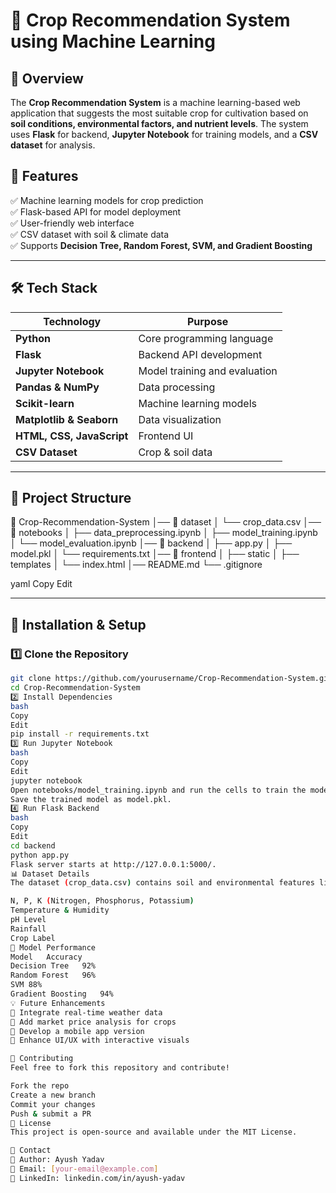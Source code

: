 # 🌾 Crop Recommendation System using Machine Learning  

## 📌 Overview  
The **Crop Recommendation System** is a machine learning-based web application that suggests the most suitable crop for cultivation based on **soil conditions, environmental factors, and nutrient levels**. The system uses **Flask** for backend, **Jupyter Notebook** for training models, and a **CSV dataset** for analysis.  

## 🚀 Features  
✅ Machine learning models for crop prediction  
✅ Flask-based API for model deployment  
✅ User-friendly web interface  
✅ CSV dataset with soil & climate data  
✅ Supports **Decision Tree, Random Forest, SVM, and Gradient Boosting**  

---

## 🛠️ Tech Stack  

| Technology  | Purpose |
|-------------|---------|
| **Python** | Core programming language |
| **Flask** | Backend API development |
| **Jupyter Notebook** | Model training and evaluation |
| **Pandas & NumPy** | Data processing |
| **Scikit-learn** | Machine learning models |
| **Matplotlib & Seaborn** | Data visualization |
| **HTML, CSS, JavaScript** | Frontend UI |
| **CSV Dataset** | Crop & soil data |

---

## 📂 Project Structure  

📁 Crop-Recommendation-System │── 📂 dataset │ └── crop_data.csv │── 📂 notebooks │ ├── data_preprocessing.ipynb │ ├── model_training.ipynb │ └── model_evaluation.ipynb │── 📂 backend │ ├── app.py │ ├── model.pkl │ └── requirements.txt │── 📂 frontend │ ├── static │ ├── templates │ └── index.html │── README.md └── .gitignore

yaml
Copy
Edit

---

## 🔧 Installation & Setup  

### 1️⃣ Clone the Repository  
```bash
git clone https://github.com/yourusername/Crop-Recommendation-System.git
cd Crop-Recommendation-System
2️⃣ Install Dependencies
bash
Copy
Edit
pip install -r requirements.txt
3️⃣ Run Jupyter Notebook
bash
Copy
Edit
jupyter notebook
Open notebooks/model_training.ipynb and run the cells to train the model.
Save the trained model as model.pkl.
4️⃣ Run Flask Backend
bash
Copy
Edit
cd backend
python app.py
Flask server starts at http://127.0.0.1:5000/.
📊 Dataset Details
The dataset (crop_data.csv) contains soil and environmental features like:

N, P, K (Nitrogen, Phosphorus, Potassium)
Temperature & Humidity
pH Level
Rainfall
Crop Label
🎯 Model Performance
Model	Accuracy
Decision Tree	92%
Random Forest	96%
SVM	88%
Gradient Boosting	94%
💡 Future Enhancements
🔹 Integrate real-time weather data
🔹 Add market price analysis for crops
🔹 Develop a mobile app version
🔹 Enhance UI/UX with interactive visuals

📝 Contributing
Feel free to fork this repository and contribute!

Fork the repo
Create a new branch
Commit your changes
Push & submit a PR
📜 License
This project is open-source and available under the MIT License.

📧 Contact
🔹 Author: Ayush Yadav
🔹 Email: [your-email@example.com]
🔹 LinkedIn: linkedin.com/in/ayush-yadav
